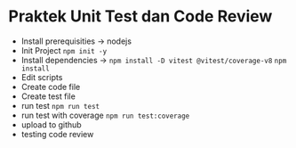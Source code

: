 # Praktek Unit Test dan Code Review

- Install prerequisities -> nodejs
- Init Project
  `npm init -y`
- Install dependencies -> 
  `npm install -D vitest @vitest/coverage-v8`
  `npm install`
- Edit scripts
- Create code file
- Create test file
- run test
  `npm run test`
- run test with coverage
  `npm run test:coverage`
- upload to github
- testing code review


